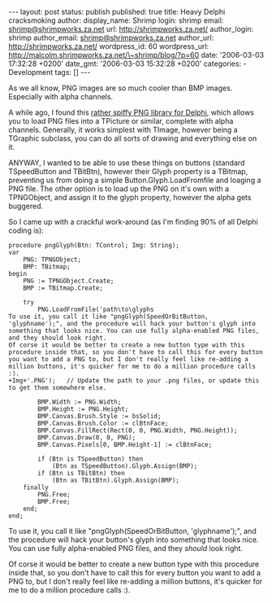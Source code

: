 --- layout: post status: publish published: true title: Heavy Delphi
cracksmoking author: display\_name: Shrimp login: shrimp email:
shrimp@shrimpworks.za.net url: http://shrimpworks.za.net/ author\_login:
shrimp author\_email: shrimp@shrimpworks.za.net author\_url:
http://shrimpworks.za.net/ wordpress\_id: 60 wordpress\_url:
http://malcolm.shrimpworks.za.net/\~shrimp/blog/?p=60 date: '2006-03-03
17:32:28 +0200' date\_gmt: '2006-03-03 15:32:28 +0200' categories: -
Development tags: \[\] ---

As we all know, PNG images are so much cooler than BMP images.
Especially with alpha channels.

A while ago, I found this [rather spiffy PNG library for
Delphi](http://pngdelphi.sf.net/), which allows you to load PNG files
into a TPicture or similar, complete with alpha channels. Generally, it
works simplest with TImage, however being a TGraphic subclass, you can
do all sorts of drawing and everything else on it.

ANYWAY, I wanted to be able to use these things on buttons (standard
TSpeedButton and TBitBtn), however their Glyph property is a TBitmap,
preventing us from doing a simple Button.Glyph.LoadFromfile and loaging
a PNG file. The other option is to load up the PNG on it's own with a
TPNGObject, and assign it to the glyph property, however the alpha gets
buggered.

So I came up with a crackful work-around (as I'm finding 90% of all
Delphi coding is):

``` {.prettyprint}
procedure pngGlyph(Btn: TControl; Img: String);
var
    PNG: TPNGObject;
    BMP: TBitmap;
begin
    PNG := TPNGObject.Create;
    BMP := TBitmap.Create;

    try
        PNG.LoadFromFile('path\to\glyphs
To use it, you call it like "pngGlyph(SpeedOrBitButton, 'glyphname');", and the procedure will hack your button's glyph into something that looks nice. You can use fully alpha-enabled PNG files, and they should look right.
Of corse it would be better to create a new button type with this procedure inside that, so you don't have to call this for every button you want to add a PNG to, but I don't really feel like re-adding a million buttons, it's quicker for me to do a million procedure calls :).
+Img+'.PNG');   // Update the path to your .png files, or update this to get them somewhere else.

        BMP.Width := PNG.Width;
        BMP.Height := PNG.Height;
        BMP.Canvas.Brush.Style := bsSolid;
        BMP.Canvas.Brush.Color := clBtnFace;
        BMP.Canvas.FillRect(Rect(0, 0, PNG.Width, PNG.Height));
        BMP.Canvas.Draw(0, 0, PNG);
        BMP.Canvas.Pixels[0, BMP.Height-1] := clBtnFace;

        if (Btn is TSpeedButton) then
            (Btn as TSpeedButton).Glyph.Assign(BMP);
        if (Btn is TBitBtn) then
            (Btn as TBitBtn).Glyph.Assign(BMP);
    finally
        PNG.Free;
        BMP.Free;
    end;
end;
```

To use it, you call it like "pngGlyph(SpeedOrBitButton, 'glyphname');",
and the procedure will hack your button's glyph into something that
looks nice. You can use fully alpha-enabled PNG files, and they *should*
look right.

Of corse it would be better to create a new button type with this
procedure inside that, so you don't have to call this for every button
you want to add a PNG to, but I don't really feel like re-adding a
million buttons, it's quicker for me to do a million procedure calls :).
